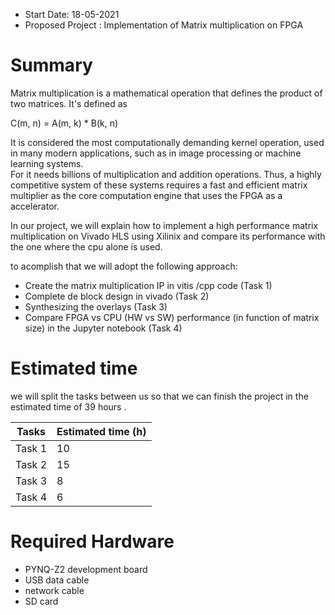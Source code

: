 - Start Date: 18-05-2021
- Proposed Project : Implementation of Matrix multiplication on FPGA


# Summary

Matrix multiplication is a mathematical operation that defines the product of two matrices. It's defined as

C(m, n) = A(m, k) * B(k, n)



It is considered the most computationally demanding kernel operation, used in many modern applications, such as in image processing or machine learning systems.  
For it needs billions of multiplication and addition operations. Thus, a highly competitive system of these systems requires a fast and efficient matrix multiplier as the core computation engine that uses the FPGA as a accelerator.

In our project, we will explain how to implement a high performance matrix multiplication on Vivado HLS using Xilinix and compare its performance with the one where the cpu alone is used. 

to acomplish that we will adopt the following approach:

- Create the matrix multiplication IP in vitis /cpp code (Task 1)
- Complete de block design in vivado (Task 2)
- Synthesizing the overlays (Task 3)
- Compare FPGA vs CPU (HW vs SW) performance (in function of matrix size) in the Jupyter notebook (Task 4)


# Estimated time
we will split the tasks between us so that we can finish the project in the estimated time of 39 hours .

| Tasks         | Estimated time (h) |
| ------------- | ------------------ |
| Task 1        |     10             |
| Task 2        |     15             |
| Task 3        |     8              |
| Task 4        |     6              |


# Required Hardware 
- PYNQ-Z2 development board 
- USB data cable
-  network cable
-  SD card

